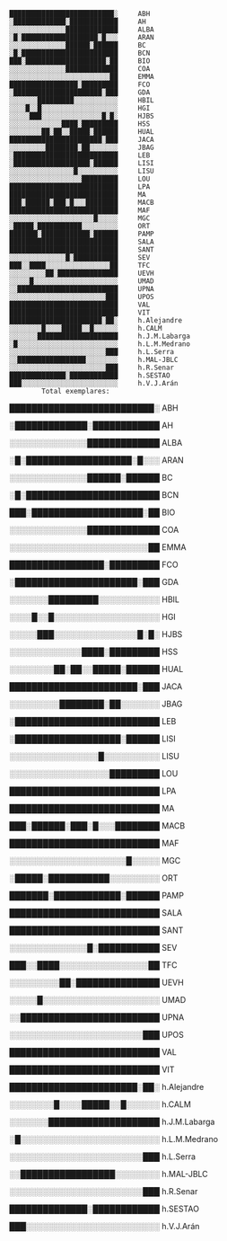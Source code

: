 
```1997-   27 EDICIONES  -2022  PARTICIPANTES:
██████████████████████████░     ABH
░█████████████░████████████     AH
░░░░░░░░░░░░░░█████████████     ALBA
░█░███████████████████░█░░░     ARAN
░░░░░░░░░░░░░░██████░██████     BC
░█░████████████████████████     BCN
███░████████████████████░██     BIO
░░░░░░░░░░░░░░█████████████     COA
░░░░░░░░░░░░░░░░░░░░░░░░░██     EMMA
█████████████████░█████████     FCO
░██████████████████████░███     GDA
░░░░░░░█████████░░░░░░░░░░░     HBIL
░░░░█░░█░░░░░░░░░░░░░░░░░░░     HGI
░░░░░███░░░░░░░░░░░░░░░█░█░     HJBS
░░░░░░░░░░░░░████░█████████     HSS
░░░░░░░░██░██░░█████░██████     HUAL
███████████████████████░███     JACA
░░░░░░░░░████████░██░░░░░░░     JBAG
░██████████████████████████     LEB
░███████████████████░██████     LISI
░░░░░░░░░░░░░░░░█░░░░░░░░░░     LISU
░░░░░░░░░░░░░░░░░░█████████     LOU
███████████████████████████     LPA
███████████████████████████     MA
███░██████░███░█░░░████████     MACB
███████████████████████████     MAF
░░░░░░░░░░░░░░░░░░░░░█░░░░░     MGC
░█████░███████████░░░░░░░░░     ORT
███████░████████████░██████     PAMP
███████████████████████████     SALA
███████████████████████████     SANT
░░░░░░░░░░░░░░█░███████████     SEV
███░░████░░░░░░░░░░░░░░░░██     TFC
░░░░░░░░░██░███████████████     UEVH
░░░░░█░░░░░░░░░░░░░░░░░░░░░     UMAD
░░█████████████████████████     UPNA
░░░░░░░░░░░░░░░░░░░░░░░░███     UPOS
███████████████████████████     VAL
███████████████████████████     VIT
███████████████████████░██░     h.Alejandre
░░░░░░░░█░░░░█████░░█░░░░░░     h.CALM
░░░░░░░████████████████████     h.J.M.Labarga
░█░░░░░░░░░░░░░░░░░░░░░░░░░     h.L.M.Medrano
░░░░░░░░░░░░░░░░░░░░░░░░███     h.L.Serra
░░█████████████████░░░░░░░░     h.MAL-JBLC
░░░░░░░░░░░░░░░░░░░░░░░░███     h.R.Senar
██████████████░████████████     h.SESTAO
███░░░░░░░░░░░░░░░░░░░░░░░░     h.V.J.Arán
        Total exemplares:

```


██████████████████████████░     ABH

░█████████████░████████████     AH

░░░░░░░░░░░░░░█████████████     ALBA

░█░███████████████████░█░░░     ARAN

░░░░░░░░░░░░░░██████░██████     BC

░█░████████████████████████     BCN

███░████████████████████░██     BIO

░░░░░░░░░░░░░░█████████████     COA

░░░░░░░░░░░░░░░░░░░░░░░░░██     EMMA

█████████████████░█████████     FCO

░██████████████████████░███     GDA

░░░░░░░█████████░░░░░░░░░░░     HBIL

░░░░█░░█░░░░░░░░░░░░░░░░░░░     HGI

░░░░░███░░░░░░░░░░░░░░░█░█░     HJBS

░░░░░░░░░░░░░████░█████████     HSS

░░░░░░░░██░██░░█████░██████     HUAL

███████████████████████░███     JACA

░░░░░░░░░████████░██░░░░░░░     JBAG

░██████████████████████████     LEB

░███████████████████░██████     LISI

░░░░░░░░░░░░░░░░█░░░░░░░░░░     LISU

░░░░░░░░░░░░░░░░░░█████████     LOU

███████████████████████████     LPA

███████████████████████████     MA

███░██████░███░█░░░████████     MACB

███████████████████████████     MAF

░░░░░░░░░░░░░░░░░░░░░█░░░░░     MGC

░█████░███████████░░░░░░░░░     ORT

███████░████████████░██████     PAMP

███████████████████████████     SALA

███████████████████████████     SANT

░░░░░░░░░░░░░░█░███████████     SEV

███░░████░░░░░░░░░░░░░░░░██     TFC

░░░░░░░░░██░███████████████     UEVH

░░░░░█░░░░░░░░░░░░░░░░░░░░░     UMAD

░░█████████████████████████     UPNA

░░░░░░░░░░░░░░░░░░░░░░░░███     UPOS

███████████████████████████     VAL

███████████████████████████     VIT

███████████████████████░██░     h.Alejandre

░░░░░░░░█░░░░█████░░█░░░░░░     h.CALM

░░░░░░░████████████████████     h.J.M.Labarga

░█░░░░░░░░░░░░░░░░░░░░░░░░░     h.L.M.Medrano

░░░░░░░░░░░░░░░░░░░░░░░░███     h.L.Serra

░░█████████████████░░░░░░░░     h.MAL-JBLC

░░░░░░░░░░░░░░░░░░░░░░░░███     h.R.Senar

██████████████░████████████     h.SESTAO

███░░░░░░░░░░░░░░░░░░░░░░░░     h.V.J.Arán

